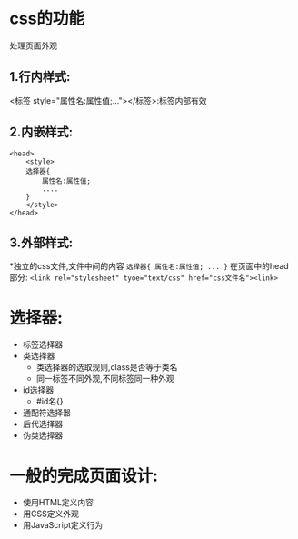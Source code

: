 # css的功能
处理页面外观
## 1.行内样式:
<标签 style="属性名:属性值;..."></标签>:标签内部有效
## 2.内嵌样式:
    <head>
        <style>
        选择器{
            属性名:属性值;
            ....
        }
        </style>
    </head>
## 3.外部样式:
*独立的css文件,文件中间的内容
`选择器{
    属性名:属性值;
    ...
}`
在页面中的head部分:
`<link rel="stylesheet" tyoe="text/css" href="css文件名"><link>`

# 选择器:
+ 标签选择器
+ 类选择器
    + 类选择器的选取规则,class是否等于类名
    + 同一标签不同外观,不同标签同一种外观
+ id选择器
    + #id名{}
+ 通配符选择器
+ 后代选择器
+ 伪类选择器


# 一般的完成页面设计:
+ 使用HTML定义内容
+ 用CSS定义外观
+ 用JavaScript定义行为
